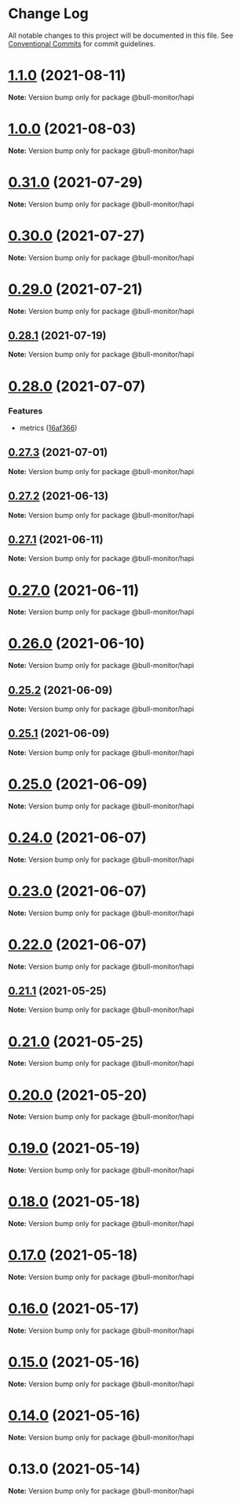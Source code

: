 # Change Log

All notable changes to this project will be documented in this file.
See [Conventional Commits](https://conventionalcommits.org) for commit guidelines.

# [1.1.0](https://github.com/s-r-x/bull-monitor/compare/v1.0.0...v1.1.0) (2021-08-11)

**Note:** Version bump only for package @bull-monitor/hapi





# [1.0.0](https://github.com/s-r-x/bull-monitor/compare/v0.31.0...v1.0.0) (2021-08-03)

**Note:** Version bump only for package @bull-monitor/hapi





# [0.31.0](https://github.com/s-r-x/bull-monitor/compare/v0.30.0...v0.31.0) (2021-07-29)

**Note:** Version bump only for package @bull-monitor/hapi





# [0.30.0](https://github.com/s-r-x/bull-monitor/compare/v0.29.0...v0.30.0) (2021-07-27)

**Note:** Version bump only for package @bull-monitor/hapi





# [0.29.0](https://github.com/s-r-x/bull-monitor/compare/v0.28.1...v0.29.0) (2021-07-21)

**Note:** Version bump only for package @bull-monitor/hapi





## [0.28.1](https://github.com/s-r-x/bull-monitor/compare/v0.28.0...v0.28.1) (2021-07-19)

**Note:** Version bump only for package @bull-monitor/hapi





# [0.28.0](https://github.com/s-r-x/bull-monitor/compare/v0.27.3...v0.28.0) (2021-07-07)


### Features

* metrics ([16af366](https://github.com/s-r-x/bull-monitor/commit/16af36690d03fdaed45ce351f3e0bf773492aac6))





## [0.27.3](https://github.com/s-r-x/bull-monitor/compare/v0.27.2...v0.27.3) (2021-07-01)

**Note:** Version bump only for package @bull-monitor/hapi





## [0.27.2](https://github.com/s-r-x/bull-monitor/compare/v0.27.1...v0.27.2) (2021-06-13)

**Note:** Version bump only for package @bull-monitor/hapi





## [0.27.1](https://github.com/s-r-x/bull-monitor/compare/v0.27.0...v0.27.1) (2021-06-11)

**Note:** Version bump only for package @bull-monitor/hapi





# [0.27.0](https://github.com/s-r-x/bull-monitor/compare/v0.26.0...v0.27.0) (2021-06-11)

**Note:** Version bump only for package @bull-monitor/hapi





# [0.26.0](https://github.com/s-r-x/bull-monitor/compare/v0.25.2...v0.26.0) (2021-06-10)

**Note:** Version bump only for package @bull-monitor/hapi





## [0.25.2](https://github.com/s-r-x/bull-monitor/compare/v0.25.1...v0.25.2) (2021-06-09)

**Note:** Version bump only for package @bull-monitor/hapi





## [0.25.1](https://github.com/s-r-x/bull-monitor/compare/v0.25.0...v0.25.1) (2021-06-09)

**Note:** Version bump only for package @bull-monitor/hapi





# [0.25.0](https://github.com/s-r-x/bull-monitor/compare/v0.24.0...v0.25.0) (2021-06-09)

**Note:** Version bump only for package @bull-monitor/hapi





# [0.24.0](https://github.com/s-r-x/bull-monitor/compare/v0.23.0...v0.24.0) (2021-06-07)

**Note:** Version bump only for package @bull-monitor/hapi





# [0.23.0](https://github.com/s-r-x/bull-monitor/compare/v0.22.0...v0.23.0) (2021-06-07)

**Note:** Version bump only for package @bull-monitor/hapi





# [0.22.0](https://github.com/s-r-x/bull-monitor/compare/v0.21.1...v0.22.0) (2021-06-07)

**Note:** Version bump only for package @bull-monitor/hapi





## [0.21.1](https://github.com/s-r-x/bull-monitor/compare/v0.21.0...v0.21.1) (2021-05-25)

**Note:** Version bump only for package @bull-monitor/hapi





# [0.21.0](https://github.com/s-r-x/bull-monitor/compare/v0.20.0...v0.21.0) (2021-05-25)

**Note:** Version bump only for package @bull-monitor/hapi





# [0.20.0](https://github.com/s-r-x/bull-monitor/compare/v0.19.0...v0.20.0) (2021-05-20)

**Note:** Version bump only for package @bull-monitor/hapi





# [0.19.0](https://github.com/s-r-x/bull-monitor/compare/v0.18.0...v0.19.0) (2021-05-19)

**Note:** Version bump only for package @bull-monitor/hapi





# [0.18.0](https://github.com/s-r-x/bull-monitor/compare/v0.17.0...v0.18.0) (2021-05-18)

**Note:** Version bump only for package @bull-monitor/hapi





# [0.17.0](https://github.com/s-r-x/bull-monitor/compare/v0.16.0...v0.17.0) (2021-05-18)

**Note:** Version bump only for package @bull-monitor/hapi





# [0.16.0](https://github.com/s-r-x/bull-monitor/compare/v0.15.0...v0.16.0) (2021-05-17)

**Note:** Version bump only for package @bull-monitor/hapi





# [0.15.0](https://github.com/s-r-x/bull-monitor/compare/v0.14.0...v0.15.0) (2021-05-16)

**Note:** Version bump only for package @bull-monitor/hapi





# [0.14.0](https://github.com/s-r-x/bull-monitor/compare/v0.13.0...v0.14.0) (2021-05-16)

**Note:** Version bump only for package @bull-monitor/hapi





# 0.13.0 (2021-05-14)

**Note:** Version bump only for package @bull-monitor/hapi
